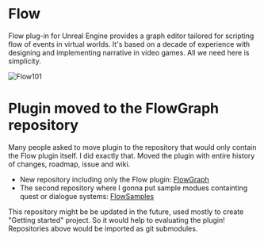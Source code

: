 # Flow

Flow plug-in for Unreal Engine provides a graph editor tailored for scripting flow of events in virtual worlds. It's based on a decade of experience with designing and implementing narrative in video games. All we need here is simplicity.

![Flow101](https://user-images.githubusercontent.com/5065057/103543817-6d924080-4e9f-11eb-87d9-15ab092c3875.png)

# Plugin moved to the FlowGraph repository
Many people asked to move plugin to the repository that would only contain the Flow plugin itself.
I did exactly that. Moved the plugin with entire history of changes, roadmap, issue and wiki.

* New repository including only the Flow plugin: [FlowGraph](https://github.com/MothCocoon/FlowGraph)
* The second repository where I gonna put sample modues containting quest or dialogue systems: [FlowSamples](https://github.com/MothCocoon/FlowSamples)

This repository might be be updated in the future, used mostly to create "Getting started" project. So it would help to evaluating the plugin!
Repositories above would be imported as git submodules.
